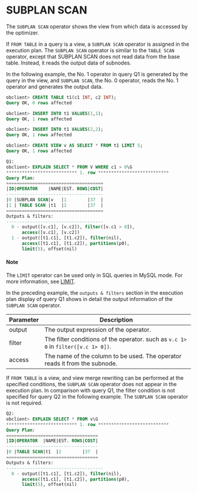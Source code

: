 # SUBPLAN SCAN

The `SUBPLAN SCAN` operator shows the view from which data is accessed by the optimizer.

If `FROM TABLE` in a query is a view, a `SUBPLAN SCAN` operator is assigned in the execution plan. The `SUBPLAN SCAN` operator is similar to the `TABLE SCAN` operator, except that SUBPLAN SCAN does not read data from the base table. Instead, it reads the output data of subnodes.

In the following example, the No. 1 operator in query Q1 is generated by the query in the view, and `SUBPLAN SCAN`, the No. 0 operator, reads the No. 1 operator and generates the output data.

```sql
obclient> CREATE TABLE t1(c1 INT, c2 INT);
Query OK, 0 rows affected

obclient> INSERT INTO t1 VALUES(1,1);
Query OK, 1 rows affected

obclient> INSERT INTO t1 VALUES(2,2);
Query OK, 1 rows affected

obclient> CREATE VIEW v AS SELECT * FROM t1 LIMIT 5;
Query OK, 1 rows affected

Q1:
obclient> EXPLAIN SELECT * FROM V WHERE c1 > 0\G
*************************** 1. row ***************************
Query Plan:
=====================================
|ID|OPERATOR    |NAME|EST. ROWS|COST|
-------------------------------------
|0 |SUBPLAN SCAN|v   |1        |37  |
|1 | TABLE SCAN |t1  |2        |37  |
=====================================
Outputs & filters:
-------------------------------------
  0 - output([v.c1], [v.c2]), filter([v.c1 > 0]),
      access([v.c1], [v.c2])
  1 - output([t1.c1], [t1.c2]), filter(nil),
      access([t1.c1], [t1.c2]), partitions(p0),
      limit(5), offset(nil)
```

  <main id="notice" type='explain'>
    <h4>Note</h4>
    <p>The <code>LIMIT</code> operator can be used only in SQL queries in MySQL mode. For more information, see <a href="../200.execution-plan-operator/1200.limit.md">LIMIT</a>. </p>
  </main>

In the preceding example, the `outputs & filters` section in the execution plan display of query Q1 shows in detail the output information of the `SUBPLAN SCAN` operator.

| **Parameter** | **Description** |
|----------|-------------------------------------------------------------------|
| output | The output expression of the operator.  |
| filter | The filter conditions of the operator. such as `v.c 1> 0` in `filter([v.c 1> 0])`.  |
| access | The name of the column to be used. The operator reads it from the subnode.  |

If `FROM TABLE` is a view, and view merge rewriting can be performed at the specified conditions, the `SUBPLAN SCAN` operator does not appear in the execution plan. In comparison with query Q1, the filter condition is not specified for query Q2 in the following example. The `SUBPLAN SCAN` operator is not required.

```sql
Q2:
obclient> EXPLAIN SELECT * FROM v\G
*************************** 1. row ***************************
Query Plan:
===================================
|ID|OPERATOR  |NAME|EST. ROWS|COST|
-----------------------------------
|0 |TABLE SCAN|t1  |2        |37  |
===================================
Outputs & filters:
-------------------------------------
  0 - output([t1.c1], [t1.c2]), filter(nil),
      access([t1.c1], [t1.c2]), partitions(p0),
      limit(5), offset(nil)
```
